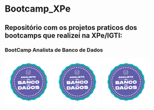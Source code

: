 # Bootcamp_XPe
## Repositório com os projetos praticos dos bootcamps que realizei na XPe/IGTI:

### BootCamp Analista de Banco de Dados


<a href="https://github.com/Jcnok/Bootcamps_XPe/tree/main/Analista_BD/Projeto01#bootcamp-analista-de-banco-de-dados">
<img src="imagens\analista_BD.svg" width="150" height="150"></a>
<a href="https://github.com/Jcnok/Bootcamps_XPe/tree/main/Analista_BD/Projeto01#bootcamp-analista-de-banco-de-dados">
<img src="imagens\analista_BD.svg" width="150" height="150"></a>
<a href="https://github.com/Jcnok/Bootcamps_XPe/tree/main/Analista_BD/Projeto01#bootcamp-analista-de-banco-de-dados">
<img src="imagens\analista_BD.svg" width="150" height="150"></a>                
